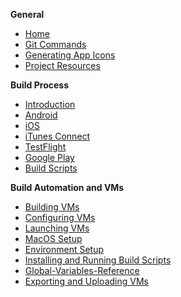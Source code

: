 **General**
* [Home](Home)
* [Git Commands](Git-Commands)
* [Generating App Icons](Generating-App-Icons)
* [Project Resources](Project-Resources)

**Build Process**
* [Introduction](1-Build-Process-Introduction)
* [Android](2-Build-Process-Android)
* [iOS](3-Build-Process-iOS)
* [iTunes Connect](4-Build-Process-Deploying-to-the-iTunes-Store)
* [TestFlight](5-Build-Process-Using-TestFlight)
* [Google Play](6-Build-Process-Using-GooglePlay)
* [Build Scripts](7-Build-Process-Using-Build-Scripts)

**Build Automation and VMs**
* [Building VMs](1-Building-VMs)
* [Configuring VMs](2-Configuring-VMs)
* [Launching VMs](3-Launching-VMs)
* [MacOS Setup](4-MacOS-Setup)
* [Environment Setup](5-Environment-Setup)
* [Installing and Running Build Scripts](6-Installing-and-Running-Build-Scripts)
* [Global-Variables-Reference](7-Global-Variables-Reference)
* [Exporting and Uploading VMs](8-Exporting-and-Uploading-VMs)